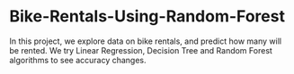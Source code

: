 # Bike-Rentals-Using-Random-Forest
In this project, we explore data on bike rentals, and predict how many will be rented. We try Linear Regression, Decision Tree and Random Forest algorithms to see accuracy changes.
